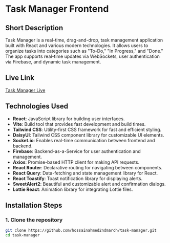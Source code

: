 # Task Manager Frontend

## Short Description
Task Manager is a real-time, drag-and-drop, task management application built with React and various modern technologies. It allows users to organize tasks into categories such as "To-Do," "In Progress," and "Done." The app supports real-time updates via WebSockets, user authentication via Firebase, and dynamic task management.

## Live Link
[Task Manager Live](https://task-pilot.surge.sh/task-page)

## Technologies Used
- **React**: JavaScript library for building user interfaces.
- **Vite**: Build tool that provides fast development and build times.
- **Tailwind CSS**: Utility-first CSS framework for fast and efficient styling.
- **DaisyUI**: Tailwind CSS component library for customizable UI elements.
- **Socket.io**: Enables real-time communication between frontend and backend.
- **Firebase**: Backend-as-a-Service for user authentication and management.
- **Axios**: Promise-based HTTP client for making API requests.
- **React Router**: Declarative routing for navigating between components.
- **React Query**: Data-fetching and state management library for React.
- **React Toastify**: Toast notification library for displaying alerts.
- **SweetAlert2**: Beautiful and customizable alert and confirmation dialogs.
- **Lottie React**: Animation library for integrating Lottie files.

## Installation Steps

### 1. Clone the repository
```bash
git clone https://github.com/hossainahmed2ndmarch/task-manager.git
cd task-manager
